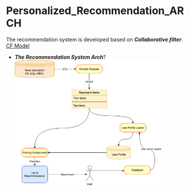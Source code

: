 # Personalized_Recommendation_ARCH

The recommendation system is developed based on  ***Collaborative filter***. [CF Model](https://github.com/MangoHaha/RecommendationSystem-User-CF)


* ***The Recommendation System Arch***?
    <img src="image/Recommendation Arch.png" alt="Drawing" style="width: 400px;"/>



